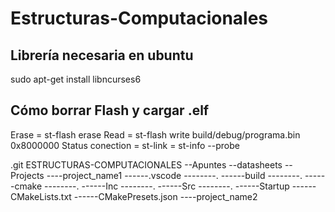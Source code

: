 # Estructuras-Computacionales

## Librería necesaria en ubuntu
sudo apt-get install libncurses6

## Cómo borrar Flash y cargar .elf

Erase = st-flash erase
Read = st-flash write build/debug/programa.bin 0x8000000
Status conection = st-link = st-info --probe

.git
ESTRUCTURAS-COMPUTACIONALES
--Apuntes
--datasheets
--Projects
----project_name1
------.vscode
--------.
------build
--------.
------cmake
--------.
------Inc
--------.
------Src
--------.
------Startup
------CMakeLists.txt
------CMakePresets.json
----project_name2